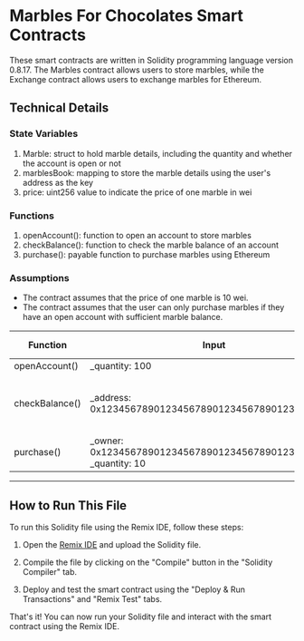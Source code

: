 # Marbles For Chocolates Smart Contracts

These smart contracts are written in Solidity programming language version 0.8.17. The Marbles contract allows users to store marbles, while the Exchange contract allows users to exchange marbles for Ethereum.

## Technical Details

### State Variables

1. Marble: struct to hold marble details, including the quantity and whether the account is open or not
2. marblesBook: mapping to store the marble details using the user's address as the key
3. price: uint256 value to indicate the price of one marble in wei

### Functions

1. openAccount(): function to open an account to store marbles
2. checkBalance(): function to check the marble balance of an account
3. purchase(): payable function to purchase marbles using Ethereum

### Assumptions
- The contract assumes that the price of one marble is 10 wei.
- The contract assumes that the user can only purchase marbles if they have an open account with sufficient marble balance.

| Function       | Input                                                             | Expected Output                 |
| -------------- | ----------------------------------------------------------------- | ------------------------------- |
| openAccount()  | _quantity: 100                                                    | N/A                             |
| checkBalance() | _address: 0x1234567890123456789012345678901234567890              | { quantity: 100, isOpen: true } |
| purchase()     | _owner: 0x1234567890123456789012345678901234567890, _quantity: 10 | N/A                             |



***

## How to Run This File

To run this Solidity file using the Remix IDE, follow these steps:

1. Open the [Remix IDE](https://remix.ethereum.org) and upload the Solidity file.

2. Compile the file by clicking on the "Compile" button in the "Solidity Compiler" tab.

3. Deploy and test the smart contract using the "Deploy & Run Transactions" and "Remix Test" tabs.

That's it! You can now run your Solidity file and interact with the smart contract using the Remix IDE.

